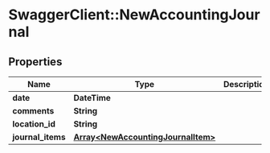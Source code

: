 # SwaggerClient::NewAccountingJournal

## Properties
Name | Type | Description | Notes
------------ | ------------- | ------------- | -------------
**date** | **DateTime** |  | 
**comments** | **String** |  | 
**location_id** | **String** |  | [optional] 
**journal_items** | [**Array&lt;NewAccountingJournalItem&gt;**](NewAccountingJournalItem.md) |  | 


